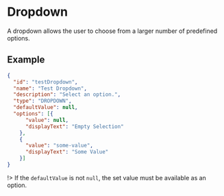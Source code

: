 # Dropdown
A dropdown allows the user to choose from a larger number of predefined options. 

## Example

```json
{
  "id": "testDropdown",
  "name": "Test Dropdown",
  "description": "Select an option.",
  "type": "DROPDOWN",
  "defaultValue": null,
  "options": [{
      "value": null,
      "displayText": "Empty Selection"
    },
    {
      "value": "some-value",
      "displayText": "Some Value"
    }]
}
```

!> If the `defaultValue` is not `null`, the set value must be available as an option.